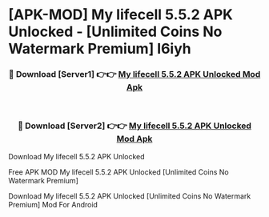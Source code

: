 # [APK-MOD] My lifecell 5.5.2 APK Unlocked - [Unlimited Coins No Watermark Premium] l6iyh



<div align="center">
<h3>🔴 Download [Server1] 👉👉 <a href="https://momento.my/?title=My_lifecell_5.5.2_APK_Unlocked">My lifecell 5.5.2 APK Unlocked Mod Apk</a></h3><br>

<h3>🔴 Download [Server2] 👉👉 <a href="https://momento.my/?title=My_lifecell_5.5.2_APK_Unlocked">My lifecell 5.5.2 APK Unlocked Mod Apk</a></h3>
</div>



Download My lifecell 5.5.2 APK Unlocked 

Free APK MOD My lifecell 5.5.2 APK Unlocked [Unlimited Coins No Watermark Premium]

Download My lifecell 5.5.2 APK Unlocked [Unlimited Coins No Watermark Premium] Mod For Android
